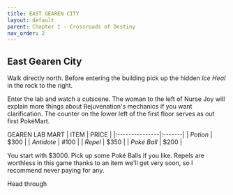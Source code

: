 ```yaml
---
title: EAST GEAREN CITY
layout: default
parent: Chapter 1 - Crossroads of Destiny
nav_order: 2
---
```


## East Gearen City

Walk directly north. Before entering the building pick up the hidden *Ice Heal* in the rock to the right.

Enter the lab and watch a cutscene. The woman to the left of Nurse Joy will explain more things about Rejuvenation's mechanics if you want clarification. The counter on the lower left of the first floor serves as out first PokéMart.

GEAREN LAB MART
| ITEM           | PRICE  |
|:---------------|:-------|
| *Potion*       | $300   |
| *Antidote*     | #100   |
| *Repel*        | $350   |
| *Poké Ball*    | $200   |

You start with $3000. Pick up some Poké Balls if you like. Repels are worthless in this game thanks to an item we'll get very soon, so I recommend never paying for any.

Head through
